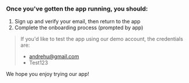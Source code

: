 ### Once you've gotten the app running, you should:
1. Sign up and verify your email, then return to the app
2. Complete the onboarding process (prompted by app)

> If you'd like to test the app using our demo account, the credentials are:
> * andrehu@gmail.com
> * Test123

We hope you enjoy trying our app!